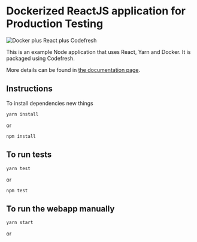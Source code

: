 # Dockerized ReactJS application for Production Testing

![Docker plus React plus Codefresh](docker-reactjs-codefresh.jpg)

This is an example Node application that uses React, Yarn and Docker.
It is packaged using Codefresh.

More details can be found in [the documentation page](https://codefresh.io/docs/docs/learn-by-example/nodejs/react/).

## Instructions

To install dependencies 
new things
```
yarn install 
```
or

```
npm install 
```

## To run tests

```
yarn test 
```

or

```
npm test 
```

## To run the webapp manually

```
yarn start 
```

or
